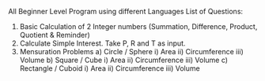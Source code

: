All Beginner Level Program using different Languages List of Questions:
1)	Basic Calculation of 2 Integer numbers (Summation, Difference, Product, Quotient & Reminder)
2)	Calculate Simple Interest. Take P, R and T as input.
3)	Mensuration Problems
 a)	Circle / Sphere
  i)	Area
  ii)	Circumference
  iii)	Volume
 b)	Square / Cube
  i)	Area
  ii)	Circumference
  iii)	Volume
 c)	Rectangle / Cuboid
  i)	Area
  ii)	Circumference
  iii)	Volume


